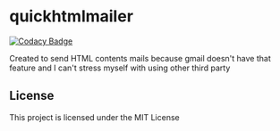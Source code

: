 # quickhtmlmailer

[![Codacy Badge](https://api.codacy.com/project/badge/Grade/c98a5a659add422e9ca5ea12716fba0f)](https://app.codacy.com/manual/yorubadeveloper/quickhtmlmailer?utm_source=github.com&utm_medium=referral&utm_content=yorubadeveloper/quickhtmlmailer&utm_campaign=Badge_Grade_Dashboard)

Created to send HTML contents mails because gmail doesn't have that feature and I can't stress myself with using other third party

## License

This project is licensed under the MIT License